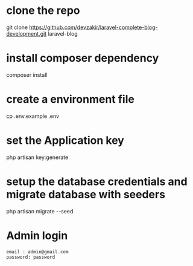 # clone the repo
git clone https://github.com/devzakir/laravel-complete-blog-development.git laravel-blog

# install composer dependency
composer install

# create a environment file
cp .env.example .env

# set the Application key
php artisan key:generate


# setup the database credentials and migrate database with seeders
php artisan migrate --seed

# Admin login
    email : admin@gmail.com
    password: password
